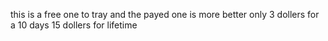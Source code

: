 this is a free one to tray and the payed one is more better only 3 dollers for a 10 days 15 dollers for lifetime
